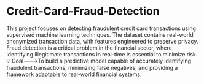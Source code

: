 # Credit-Card-Fraud-Detection
This project focuses on detecting fraudulent credit card transactions using supervised machine learning techniques. 
The dataset contains real-world anonymized transaction data, with features engineered to preserve privacy. Fraud detection is a critical problem in the financial sector, where identifying illegitimate transactions in real-time is essential to minimize risk.
💡 Goal--->To build a predictive model capable of accurately identifying fraudulent transactions, minimizing false negatives, and providing a framework adaptable to real-world financial systems.
